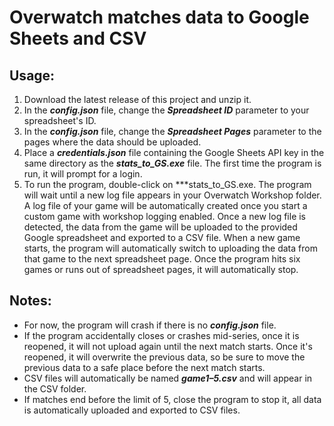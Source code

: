 # Overwatch matches data to Google Sheets and CSV

## Usage:

1. Download the latest release of this project and unzip it.
2. In the ***config.json*** file, change the ***Spreadsheet ID*** parameter to your spreadsheet's ID.
3. In the ***config.json*** file, change the ***Spreadsheet Pages*** parameter to the pages where the data should be uploaded.
4. Place a ***credentials.json*** file containing the Google Sheets API key in the same directory as the ***stats_to_GS.exe*** file. The first time the program is run, it will prompt for a login.
5. To run the program, double-click on ***stats_to_GS.exe. The program will wait until a new log file appears in your Overwatch Workshop folder. A log file of your game will be automatically created once you start a custom game with workshop logging enabled. Once a new log file is detected, the data from the game will be uploaded to the provided Google spreadsheet and exported to a CSV file. When a new game starts, the program will automatically switch to uploading the data from that game to the next spreadsheet page. Once the program hits six games or runs out of spreadsheet pages, it will automatically stop.

## Notes:
- For now, the program will crash if there is no ***config.json*** file.
- If the program accidentally closes or crashes mid-series, once it is reopened, it will not upload again until the next match starts. Once it's reopened, it will overwrite the previous data, so be sure to move the previous data to a safe place before the next match starts.
- CSV files will automatically be named ***game1–5.csv*** and will appear in the CSV folder.
- If matches end before the limit of 5, close the program to stop it, all data is automatically uploaded and exported to CSV files.
